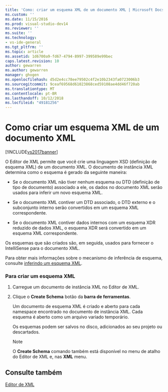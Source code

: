 ```yaml
---
title: 'Como: criar um esquema XML de um documento XML | Microsoft Docs'
ms.custom: ''
ms.date: 11/15/2016
ms.prod: visual-studio-dev14
ms.reviewer: ''
ms.suite: ''
ms.technology:
- vs-ide-general
ms.tgt_pltfrm: ''
ms.topic: article
ms.assetid: 1d6700a9-fd67-4794-8997-399589e99bec
caps.latest.revision: 10
author: gewarren
ms.author: gewarren
manager: ghogen
ms.openlocfilehash: d5d2e4cc78ee79502c4f2e10b2343fa0723006b3
ms.sourcegitcommit: 9ceaf69568d61023868ced59108ae4dd46f720ab
ms.translationtype: MT
ms.contentlocale: pt-BR
ms.lasthandoff: 10/12/2018
ms.locfileid: "49181256"
---
```

# <a name="how-to-create-an-xml-schema-from-an-xml-document"></a>Como criar um esquema XML de um documento XML
[!INCLUDE[vs2017banner](../includes/vs2017banner.md)]

  
O Editor de XML permite que você crie uma linguagem XSD (definição de esquema XML) de um documento XML. O documento de instância XML determina como o esquema é gerado da seguinte maneira:  
  
-   Se o documento XML não tiver nenhum esquema ou DTD (definição de tipo de documento) associado a ele, os dados no documento XML serão usados para inferir um novo esquema XML.  
  
-   Se o documento XML contiver um DTD associado, o DTD externo e o subconjunto interno serão convertidos em um esquema XML correspondente.  
  
-   Se o documento XML contiver dados internos com um esquema XDR reduzido de dados XML, o esquema XDR será convertido em um esquema XML correspondente.  
  
 Os esquemas que são criados são, em seguida, usados para fornecer o IntelliSense para o documento XML.  
  
 Para obter mais informações sobre o mecanismo de inferência de esquema, consulte [inferindo um esquema XML](http://msdn.microsoft.com/library/b18e7ffd-3c04-482d-9934-ba2f6a59b2c9).  
  
### <a name="to-create-an-xml-schema"></a>Para criar um esquema XML  
  
1.  Carregue um documento de instância XML no Editor de XML.  
  
2.  Clique o **Create Schema** botão da **barra de ferramentas**.  
  
     Um documento de esquema XML é criado e aberto para cada namespace encontrado no documento de instância XML. Cada esquema é aberto como um arquivo variado temporário.  
  
     Os esquemas podem ser salvos no disco, adicionados ao seu projeto ou descartados.  
  
    > [!NOTE]
    >  O **Create Schema** comando também está disponível no menu de atalho do Editor de XML e, nas **XML** menu.  
  
## <a name="see-also"></a>Consulte também  
 [Editor de XML](../xml-tools/xml-editor.md)



